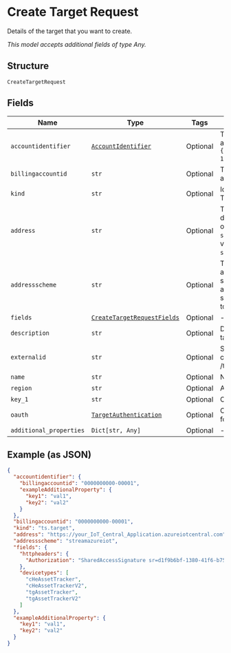 
# Create Target Request

Details of the target that you want to create.

*This model accepts additional fields of type Any.*

## Structure

`CreateTargetRequest`

## Fields

| Name | Type | Tags | Description |
|  --- | --- | --- | --- |
| `accountidentifier` | [`AccountIdentifier`](../../doc/models/account-identifier.md) | Optional | The ID of the authenticating billing account, in the format `{"billingaccountid":"1234567890-12345"}`. |
| `billingaccountid` | `str` | Optional | The ID of the authenticating billing account. |
| `kind` | `str` | Optional | Identifies the resource kind. Targets are ts.target. |
| `address` | `str` | Optional | The endpoint for notifications or data streams. The format depends on the selected `addressscheme`.<br />`streamrest` requires a `host:port` value <br />`streamawsiot` requres a valid ARN. |
| `addressscheme` | `str` | Optional | The transport format. Valid values are: <br />streamawsiot - streamed data to an AWS account <br />streamrest - streamed REST data to a defined endpoint. |
| `fields` | [`CreateTargetRequestFields`](../../doc/models/create-target-request-fields.md) | Optional | - |
| `description` | `str` | Optional | Descriptive information about the target. |
| `externalid` | `str` | Optional | Security identification string created by a POST /targets/actions/newextid request. |
| `name` | `str` | Optional | Name of the target. |
| `region` | `str` | Optional | AWS region value. |
| `key_1` | `str` | Optional | OAuth 2.0 bearer token. |
| `oauth` | [`TargetAuthentication`](../../doc/models/target-authentication.md) | Optional | OAuth 2 token and refresh token for TS to stream events to Target. |
| `additional_properties` | `Dict[str, Any]` | Optional | - |

## Example (as JSON)

```json
{
  "accountidentifier": {
    "billingaccountid": "0000000000-00001",
    "exampleAdditionalProperty": {
      "key1": "val1",
      "key2": "val2"
    }
  },
  "billingaccountid": "0000000000-00001",
  "kind": "ts.target",
  "address": "https://your_IoT_Central_Application.azureiotcentral.com",
  "addressscheme": "streamazureiot",
  "fields": {
    "httpheaders": {
      "Authorization": "SharedAccessSignature sr=d1f9b6bf-1380-41f6-b757-d9805e48392b&sig=EF5tnXClw3MWkb84OkIOUhMH%2FaS1DRD2nXT69QR8RD8%3D&skn=TSCCtoken&se=1648827260410"
    },
    "devicetypes": [
      "cHeAssetTracker",
      "cHeAssetTrackerV2",
      "tgAssetTracker",
      "tgAssetTrackerV2"
    ]
  },
  "exampleAdditionalProperty": {
    "key1": "val1",
    "key2": "val2"
  }
}
```

